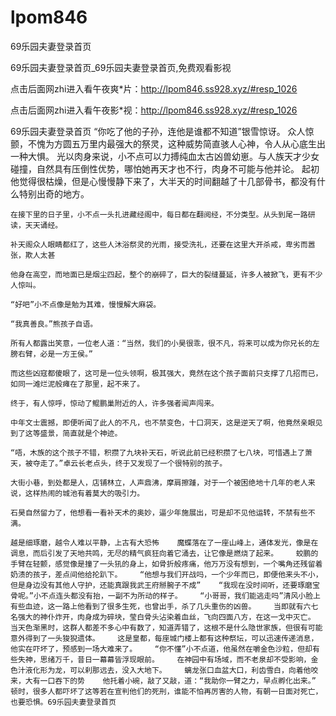 # lpom846
69乐园夫妻登录首页

69乐园夫妻登录首页_69乐园夫妻登录首页,免费观看影视

点击后面网zhi进入看午夜爽*片：http://lpom846.ss928.xyz/#resp_1026

点击后面网zhi进入看午夜影*视：http://lpom846.ss928.xyz/#resp_1026

69乐园夫妻登录首页    “你吃了他的子孙，连他是谁都不知道”银雪惊讶。    众人惊颤，不愧为方圆五万里内最强大的祭灵，这种威势简直骇人心神，令人从心底生出一种大惧。    光以肉身来说，小不点可以力搏纯血太古凶兽幼崽。与人族天才少女碰撞，自然具有压倒性优势，哪怕她再天才也不行，肉身不可能与他并论。    起初他觉得很枯燥，但是心慢慢静下来了，大半天的时间翻越了十几部骨书，都没有什么特别出奇的地方。

    在接下里的日子里，小不点一头扎进藏经阁中，每日都在翻阅经，不分类型。从头到尾一路研读，天天诵经。

    补天阁众人眼睛都红了，这些人沐浴祭灵的光雨，接受洗礼，还要在这里大开杀戒，卑劣而嚣张，欺人太甚

    他身在高空，而地面已是烟尘四起，整个的崩碎了，巨大的裂缝蔓延，许多人被掀飞，更有不少人惊叫。

    “好吧”小不点像是勉为其难，慢慢解大麻袋。

    “我真善良。”熊孩子自语。

    所有人都露出笑意，一位老人道：“当然，我们的小昊很乖，很不凡，将来可以成为你兄长的左膀右臂，必是一方王侯。”

    而这些凶寇都傻眼了，这可是一位头领啊，极其强大，竟然在这个孩子面前只支撑了几招而已，如同一滩烂泥般瘫在了那里，起不来了。

    终于，有人惊呼，惊动了鲲鹏巢附近的人，许多强者闻声闯来。

    中年文士震撼，即便听闻了此人的不凡，也不禁变色，十口洞天，这是逆天了啊，他竟然亲眼见到了这等盛景，简直就是个神迹。

    “唔，木族的这个孩子不错，积攒了九块补天石，听说此前已经积攒了七八块，可惜遇上了萧天，被夺走了。”卓云长老点头，终于又发现了一个很特别的孩子。

    大街小巷，到处都是人，店铺林立，人声鼎沸，摩肩擦踵，对于一个被困绝地十几年的老人来说，这样热闹的城池有着莫大的吸引力。

    石昊自然留力了，他想看一看补天术的奥妙，逼少年施展出，可是却不见他运转，不禁有些不满。

    越是细琢磨，越令人难以平静，上古有大恐怖    魔蝶落在了一座山峰上，通体发光，像是在调息，而后引发了天地共鸣，无尽的精气疯狂向着它涌去，让它像是燃烧了起来。    蛟鹏的手臂在轻颤，感觉像是撞了一头犼的身上，如骨折般疼痛，他万万没有想到，一个嘴角还残留着奶渍的孩子，差点间他给抡趴下。    “他想与我们开战吗，一个少年而已，即便他来头不小，但是身边没有其他人守护，还能真跟我武王府掰腕子不成”    “我现在没时间听，还要琢磨宝骨呢。”小不点连头都没有抬，一副不为所动的样子。    “小哥哥，我们能逃走吗”清风小脸上有些血迹，这一路上他看到了很多生死，也曾出手，杀了几头重伤的凶兽。    当即就有六七名强大的神仆炸开，肉身成为碎块，莹白骨头沾染着血丝，飞向四面八方，在这一戈中灭亡。    当天色渐黑时，这群人都差不多心中有数了，知道弄错了，这根不是什么隐世家族，但很有可能意外得到了一头狻猊遗体。    这是皇都，每座城门楼上都有这种祭坛，可以迅速传递消息，他实在吓坏了，预感到一场大难来了。    “你不懂”小不点道，他虽然在嚼金色沙粒，但却有些失神，思绪万千，昔日一幕幕皆浮现眼前。    在神园中有场域，而不老泉却不受影响，金色汁液化形为龙，可以刹那远去，没入大地下。    螭龙张口血盆大口，利齿雪白，向着他咬来，大有一口吞下的势    他托着小碗，敲了又敲，道：“我助你一臂之力，早点孵化出来。”    顿时，很多人都吓坏了这等若在宣判他们的死刑，谁能不怕再厉害的人物，有朝一日面对死亡，也要恐惧。69乐园夫妻登录首页
